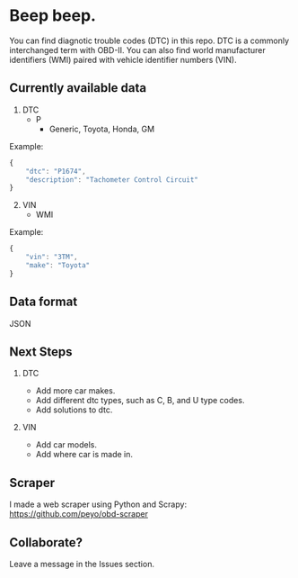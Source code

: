 # Beep beep.
You can find diagnotic trouble codes (DTC) in this repo. DTC is a commonly interchanged term with OBD-II. You can also find world manufacturer identifiers (WMI) paired with vehicle identifier numbers (VIN).

## Currently available data
1. DTC
    - P
      - Generic, Toyota, Honda, GM
      
Example:
```javascript
{
    "dtc": "P1674",
    "description": "Tachometer Control Circuit"
}
```
    
2. VIN
    - WMI

Example:
```javascript
{
    "vin": "3TM",
    "make": "Toyota"
}
```

## Data format
JSON

## Next Steps
1. DTC
    - Add more car makes.
    - Add different dtc types, such as C, B, and U type codes.
    - Add solutions to dtc.
  
2. VIN
    - Add car models.
    - Add where car is made in.
    
## Scraper
I made a web scraper using Python and Scrapy:<br/>
https://github.com/peyo/obd-scraper

## Collaborate?
Leave a message in the Issues section.
